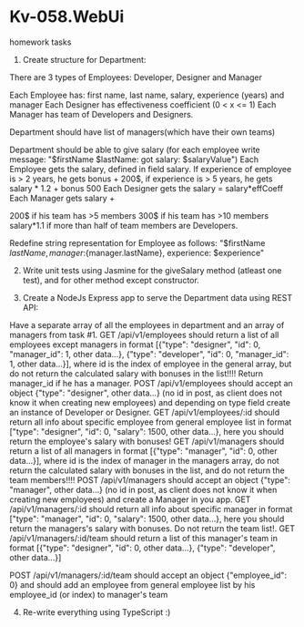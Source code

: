 # Kv-058.WebUi
homework tasks

1. Create structure for Department:

There are 3 types of Employees: Developer, Designer and Manager

Each Employee has: first name, last name, salary, experience (years) and manager
Each Designer has effectiveness coefficient (0 < x <= 1)
Each Manager has team of Developers and Designers.

Department should have list of managers(which have their own teams)

Department should be able to give salary (for each employee write message: "$firstName $lastName: got salary: $salaryValue")
Each Employee gets the salary, defined in field salary. If experience of employee is > 2 years, he gets bonus + 200$, if experience is > 5 years, he gets salary * 1.2 + bonus 500
Each Designer gets the salary = salary*effCoeff
Each Manager gets salary +

200$ if his team has >5 members
300$ if his team has >10 members
salary*1.1 if more than half of team members are Developers.


Redefine string representation for Employee as follows: "$firstName $lastName, manager:${manager.lastName}, experience: $experience"

2. Write unit tests using Jasmine for the giveSalary method (atleast one test), and for other method except constructor.


3. Create a NodeJs Express app to serve the Department data using REST API:

Have a separate array of all the employees in department and an array of managers from task #1.
GET /api/v1/employees should return a list of all employees except managers in format [{"type": "designer", "id": 0, "manager_id": 1, other data...}, {"type": "developer", "id": 0, "manager_id": 1, other data...}], where id is the index of employee in the general array, but do not return the calculated salary with bonuses in the list!!!! Return manager_id if he has a manager.
POST /api/v1/employees should accept an object {"type": "designer", other data...} (no id in post, as client does not know it when creating new employees) and depending on type field create an instance of Developer or Designer.
GET /api/v1/employees/:id should return all info about specific employee from general employee list in format ["type": "designer", "id": 0, "salary": 1500, other data...}, here you should return the employee's salary with bonuses!
GET /api/v1/managers should return a list of all managers in format [{"type": "manager", "id": 0, other data...}], where id is the index of manager in the managers array, do not return the calculated salary with bonuses in the list, and do not return the team members!!!!
POST /api/v1/managers should accept an object {"type": "manager", other data...} (no id in post, as client does not know it when creating new employees) and create a Manager in you app.
GET /api/v1/managers/:id should return all info about specific manager in format ["type": "manager", "id": 0, "salary": 1500, other data...}, here you should return the managers's salary with bonuses. Do not return the team list!.
GET /api/v1/managers/:id/team should return a list of this manager's team in format [{"type": "designer", "id": 0, other data...}, {"type": "developer", other data...}]

POST /api/v1/managers/:id/team should accept an object {"employee_id": 0} and should add an employee from general employee list by his employee_id (or index) to manager's team


4. Re-write everything using TypeScript :)